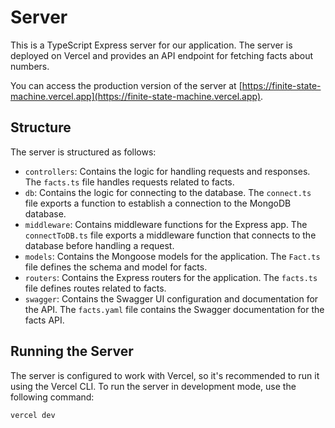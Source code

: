 # Server

This is a TypeScript Express server for our application. The server is deployed on Vercel and provides an API endpoint for fetching facts about numbers.

You can access the production version of the server at [https://finite-state-machine.vercel.app](https://finite-state-machine.vercel.app).

## Structure

The server is structured as follows:

- `controllers`: Contains the logic for handling requests and responses. The `facts.ts` file handles requests related to facts.
- `db`: Contains the logic for connecting to the database. The `connect.ts` file exports a function to establish a connection to the MongoDB database.
- `middleware`: Contains middleware functions for the Express app. The `connectToDB.ts` file exports a middleware function that connects to the database before handling a request.
- `models`: Contains the Mongoose models for the application. The `Fact.ts` file defines the schema and model for facts.
- `routers`: Contains the Express routers for the application. The `facts.ts` file defines routes related to facts.
- `swagger`: Contains the Swagger UI configuration and documentation for the API. The `facts.yaml` file contains the Swagger documentation for the facts API.

## Running the Server

The server is configured to work with Vercel, so it's recommended to run it using the Vercel CLI. To run the server in development mode, use the following command:

```bash
vercel dev
```
